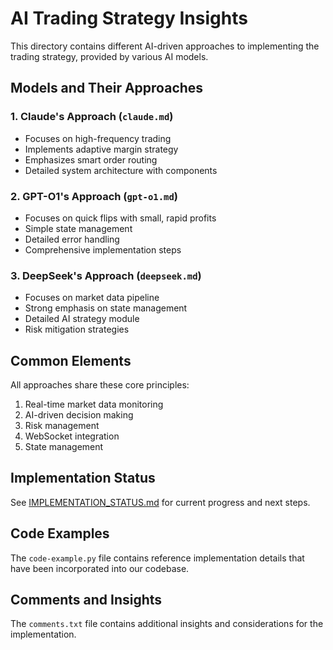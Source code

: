 # AI Trading Strategy Insights

This directory contains different AI-driven approaches to implementing the trading strategy, provided by various AI models.

## Models and Their Approaches

### 1. Claude's Approach (`claude.md`)
- Focuses on high-frequency trading
- Implements adaptive margin strategy
- Emphasizes smart order routing
- Detailed system architecture with components

### 2. GPT-O1's Approach (`gpt-o1.md`)
- Focuses on quick flips with small, rapid profits
- Simple state management
- Detailed error handling
- Comprehensive implementation steps

### 3. DeepSeek's Approach (`deepseek.md`)
- Focuses on market data pipeline
- Strong emphasis on state management
- Detailed AI strategy module
- Risk mitigation strategies

## Common Elements
All approaches share these core principles:
1. Real-time market data monitoring
2. AI-driven decision making
3. Risk management
4. WebSocket integration
5. State management

## Implementation Status
See [IMPLEMENTATION_STATUS.md](../IMPLEMENTATION_STATUS.md) for current progress and next steps.

## Code Examples
The `code-example.py` file contains reference implementation details that have been incorporated into our codebase.

## Comments and Insights
The `comments.txt` file contains additional insights and considerations for the implementation. 